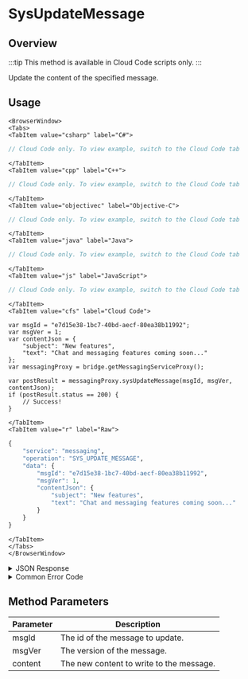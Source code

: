 # SysUpdateMessage
## Overview
:::tip
This method is available in Cloud Code scripts only.
:::

Update the content of the specified message.




<PartialServop service_name="messaging" operation_name="SYS_UPDATE_MESSAGE" />

## Usage

```mdx-code-block
<BrowserWindow>
<Tabs>
<TabItem value="csharp" label="C#">
```

```csharp
// Cloud Code only. To view example, switch to the Cloud Code tab
```

```mdx-code-block
</TabItem>
<TabItem value="cpp" label="C++">
```

```cpp
// Cloud Code only. To view example, switch to the Cloud Code tab
```

```mdx-code-block
</TabItem>
<TabItem value="objectivec" label="Objective-C">
```

```objectivec
// Cloud Code only. To view example, switch to the Cloud Code tab
```

```mdx-code-block
</TabItem>
<TabItem value="java" label="Java">
```

```java
// Cloud Code only. To view example, switch to the Cloud Code tab
```

```mdx-code-block
</TabItem>
<TabItem value="js" label="JavaScript">
```

```javascript
// Cloud Code only. To view example, switch to the Cloud Code tab
```

```mdx-code-block
</TabItem>
<TabItem value="cfs" label="Cloud Code">
```

```cfscript
var msgId = "e7d15e38-1bc7-40bd-aecf-80ea38b11992";
var msgVer = 1;
var contentJson = {
    "subject": "New features",
    "text": "Chat and messaging features coming soon..."
};
var messagingProxy = bridge.getMessagingServiceProxy();

var postResult = messagingProxy.sysUpdateMessage(msgId, msgVer, contentJson);
if (postResult.status == 200) {
    // Success!
}
```

```mdx-code-block
</TabItem>
<TabItem value="r" label="Raw">
```

```r
{
	"service": "messaging",
	"operation": "SYS_UPDATE_MESSAGE",
	"data": {
		"msgId": "e7d15e38-1bc7-40bd-aecf-80ea38b11992",
		"msgVer": 1,
		"contentJson": {
			"subject": "New features",
			"text": "Chat and messaging features coming soon..."
		}
	}
}
```

```mdx-code-block
</TabItem>
</Tabs>
</BrowserWindow>
```

<details>
<summary>JSON Response</summary>

```json
{
    "status": 200,
    "data": {
		"actual": 0,
		"requested": 1,
		"msgId": "e7d15e38-1bc7-40bd-aecf-80ea38b11992"
    }
}
```
</details>

<details>
<summary>Common Error Code</summary>

### Status Codes
Code | Name | Description
----- | ----------------------- | ----------------------------
40601 | FEATURE_NOT_ENABLED | Messaging feature is not enabled for app.

</details>


## Method Parameters
Parameter | Description
--------- | --------------------------------
msgId | The id of the message to update.
msgVer | The version of the message.
content | The new content to write to the message.


